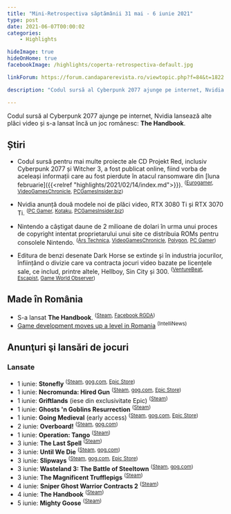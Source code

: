 ```yaml
---
title: "Mini-Retrospectiva săptămânii 31 mai - 6 iunie 2021"
type: post
date: 2021-06-07T00:00:02
categories:
    - Highlights

hideImage: true
hideOnHome: true
facebookImage: /highlights/coperta-retrospectiva-default.jpg

linkForum: https://forum.candaparerevista.ro/viewtopic.php?f=84&t=1822

description: "Codul sursă al Cyberpunk 2077 ajunge pe internet, Nvidia lansează alte plăci video și s-a lansat încă un joc românesc: The Handbook."

---
```


Codul sursă al Cyberpunk 2077 ajunge pe internet, Nvidia lansează alte plăci video și s-a lansat încă un joc românesc: **The Handbook**.

## Știri

* Codul sursă pentru mai multe proiecte ale CD Projekt Red, inclusiv Cyberpunk 2077 și Witcher 3, a fost publicat online, fiind vorba de aceleași informații care au fost pierdute în atacul ransomware din [luna februarie]({{<relref "highlights/2021/02/14/index.md">}}). <sup>([Eurogamer](https://www.eurogamer.net/articles/2021-06-04-cd-projekt-stolen-data-leak), [VideoGamesChronicle](https://www.videogameschronicle.com/news/stolen-cd-projekt-data-including-cyberpunks-source-code-has-reportedly-leaked/), [PCGamesInsider.biz](https://www.pcgamesinsider.biz/news/72233/report-stolen-cd-projekt-game-source-code-released-into-wild/))</sup>

* Nvidia anunță două modele noi de plăci video, RTX 3080 Ti și RTX 3070 Ti. <sup>([PC Gamer](https://www.pcgamer.com/nvidia-geforce-rtx-3080-ti-announcement-release-date/), [Kotaku](https://kotaku.com/nvidias-latest-flagship-graphics-card-is-the-1-200-rxt-1847006954), [PCGamesInsider.biz](https://www.pcgamesinsider.biz/news/72225/nvidia-reveals-new-raytracing-3080ti-and-3070ti-graphics-cards/))</sup>

* Nintendo a câștigat daune de 2 milioane de dolari în urma unui proces de copyright intentat proprietarului unui site ce distribuia ROMs pentru consolele Nintendo. <sup>([Ars Technica](https://arstechnica.com/gaming/2021/06/former-rom-site-owner-must-pay-2-1-million-to-nintendo/), [VideoGamesChronicle](https://www.videogameschronicle.com/news/a-rom-site-owner-decided-to-fight-nintendo-in-court-and-lost-2-1-million/), [Polygon](https://www.polygon.com/22462914/nintendo-lawsuit-2-million-damages-rom-universe-pirated-games), [PC Gamer](https://www.pcgamer.com/owner-of-rom-site-represents-himself-in-court-gets-obliterated/))</sup>

* Editura de benzi desenate Dark Horse se extinde și în industria jocurilor, înființând o divizie care va contracta jocuri video bazate pe licențele sale, ce includ, printre altele, Hellboy, Sin City și 300. <sup>([VentureBeat](https://venturebeat.com/2021/06/01/dark-horse-comics-starts-a-gaming-and-digital-entertainment-division/), [Escapist](https://www.escapistmagazine.com/v2/hellboy-sin-city-publisher-dark-horse-comics-expanding-into-video-games/), [Game World Observer](https://gameworldobserver.com/2021/06/02/dark-horse-comics-starts-gaming-division-to-release-aaa-titles-based-on-its-famous-ips))</sup>

## Made în România

* S-a lansat **The Handbook**. <sup>([Steam](https://store.steampowered.com/app/1637520/The_Handbook/), [Facebook RGDA](https://www.facebook.com/groups/307481012723781/?multi_permalinks=2126887077449823))</sup>
* [Game development moves up a level in Romania](https://www.intellinews.com/game-development-moves-up-a-level-in-romania-211377/) <sup>(IntelliNews)</sup>

## Anunţuri şi lansări de jocuri
### Lansate
* 1 iunie: **Stonefly** <sup>([Steam](https://store.steampowered.com/app/1198590/Stonefly/), [gog.com](https://www.gog.com/game/stonefly), [Epic Store](https://www.epicgames.com/store/en-US/p/stonefly))</sup>
* 1 iunie: **Necromunda: Hired Gun** <sup>([Steam](https://store.steampowered.com/app/1222370/Necromunda_Hired_Gun/), [gog.com](https://www.gog.com/game/necromunda_hired_gun), [Epic Store](https://www.epicgames.com/store/en-US/p/necromunda-hired-gun))</sup>
* 1 iunie: **Griftlands** (iese din exclusivitate Epic) <sup>([Steam](https://store.steampowered.com/app/601840/Griftlands/))</sup>
* 1 iunie: **Ghosts 'n Goblins Resurrection** <sup>([Steam](https://store.steampowered.com/app/1375400/Ghosts_n_Goblins_Resurrection/))</sup>
* 1 iunie: **Going Medieval** (early access) <sup>([Steam](https://store.steampowered.com/app/1029780/Going_Medieval/), [gog.com](https://www.gog.com/game/going_medieval), [Epic Store](https://www.epicgames.com/store/en-US/p/going-medieval))</sup>
* 2 iunie: **Overboard!** <sup>([Steam](https://store.steampowered.com/app/1546920/Overboard/), [gog.com](https://www.gog.com/game/overboard))</sup>
* 1 iunie: **Operation: Tango** <sup>([Steam](https://store.steampowered.com/app/1335790/Operation_Tango/))</sup>
* 3 iunie: **The Last Spell** <sup>([Steam](https://store.steampowered.com/app/1105670/The_Last_Spell/))</sup>
* 3 iunie: **Until We Die** <sup>([Steam](https://store.steampowered.com/app/1197570/Until_We_Die/), [gog.com](https://www.gog.com/game/until_we_die))</sup>
* 3 iunie: **Slipways** <sup>([Steam](https://store.steampowered.com/app/1264280/Slipways/), [gog.com](https://www.gog.com/game/slipways), [Epic Store](https://www.epicgames.com/store/en-US/p/slipways))</sup>
* 3 iunie: **Wasteland 3: The Battle of Steeltown** <sup>([Steam](https://store.steampowered.com/app/1522650/Wasteland_3_The_Battle_of_Steeltown/), [gog.com](https://www.gog.com/game/wasteland_3_the_battle_of_steeltown))</sup>
* 3 iunie: **The Magnificent Trufflepigs** <sup>([Steam](https://store.steampowered.com/app/1529550/The_Magnificent_Trufflepigs/))</sup>
* 4 iunie: **Sniper Ghost Warrior Contracts 2** <sup>([Steam](https://store.steampowered.com/app/1338770/Sniper_Ghost_Warrior_Contracts_2/))</sup>
* 4 iunie: **The Handbook** <sup>([Steam](https://store.steampowered.com/app/1637520/The_Handbook/))</sup>
* 5 iunie: **Mighty Goose** <sup>([Steam](https://store.steampowered.com/app/1299360/Mighty_Goose/))</sup>